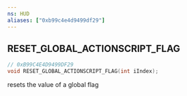 ```yaml
---
ns: HUD
aliases: ["0xb99c4e4d9499df29"]
---
```

## RESET_GLOBAL_ACTIONSCRIPT_FLAG

```c
// 0xB99C4E4D9499DF29
void RESET_GLOBAL_ACTIONSCRIPT_FLAG(int iIndex);
```

resets the value of a global flag

